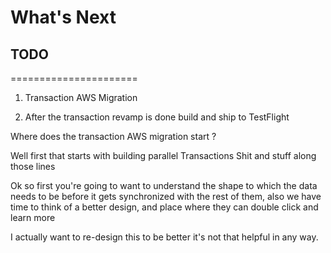 # What's Next

## TODO

======================

1. Transaction AWS Migration

2. After the transaction revamp is done build and ship to TestFlight

Where does the transaction AWS migration start ?

Well first that starts with building parallel Transactions Shit and stuff along those lines

Ok so first you're going to want to understand the shape to which the data needs to be before it gets
synchronized with the rest of them, also we have time to think of a better design, and place where they
can double click and learn more

I actually want to re-design this to be better it's not that helpful in any way.
